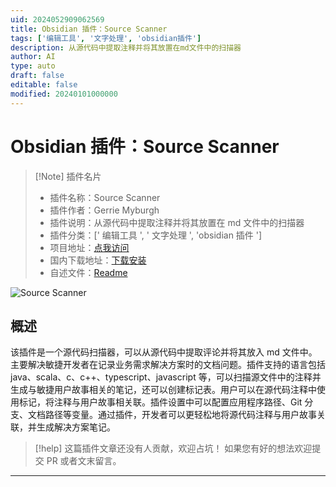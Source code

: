 ```yaml
---
uid: 2024052909062569
title: Obsidian 插件：Source Scanner
tags: ['编辑工具', '文字处理', 'obsidian插件']
description: 从源代码中提取注释并将其放置在md文件中的扫描器
author: AI
type: auto
draft: false
editable: false
modified: 20240101000000
---
```


# Obsidian 插件：Source Scanner

> [!Note] 插件名片
> - 插件名称：Source Scanner
> - 插件作者：Gerrie Myburgh
> - 插件说明：从源代码中提取注释并将其放置在 md 文件中的扫描器
> - 插件分类：[' 编辑工具 ', ' 文字处理 ', 'obsidian 插件 ']
> - 项目地址：[点我访问](https://github.com/gerrie-myburgh/source-scanner)
> - 国内下载地址：[下载安装](https://pkmer.cn/products/plugin/pluginMarket/?source-scanner)
> - 自述文件：[Readme](https://ghproxy.net/https://raw.githubusercontent.com/gerrie-myburgh/source-scanner/master/README.md)

![Source Scanner](https://cdn.pkmer.cn/covers/source-scanner.png!pkmer)

## 概述

该插件是一个源代码扫描器，可以从源代码中提取评论并将其放入 md 文件中。主要解决敏捷开发者在记录业务需求解决方案时的文档问题。插件支持的语言包括 java、scala、c、c++、typescript、javascript 等，可以扫描源文件中的注释并生成与敏捷用户故事相关的笔记，还可以创建标记表。用户可以在源代码注释中使用标记，将注释与用户故事相关联。插件设置中可以配置应用程序路径、Git 分支、文档路径等变量。通过插件，开发者可以更轻松地将源代码注释与用户故事关联，并生成解决方案笔记。

> [!help]
> 这篇插件文章还没有人贡献，欢迎占坑！
> 如果您有好的想法欢迎提交 PR 或者文末留言。

---



